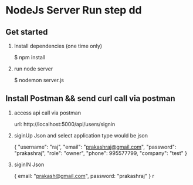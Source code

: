 # NodeJs Server Run step dd

## Get started

1. Install dependencies (one time only)

   $ npm install

2. run node server

   $ nodemon server.js


## Install Postman && send curl call via postman

1. access api call via postman

    url: http://localhost:5000/api/users/signin


2. siginUp Json and select application type would be json

    {
        "username": "raj",
        "email": "prakashraj@gmail.com",
        "password": "prakashraj",
        "role": "owner",
        "phone": 995577799,
        "company": "test"
    }

3. siginIN Json

    {
        email: "prakash@gmail.com",
        password: "prakashraj"
    } r
